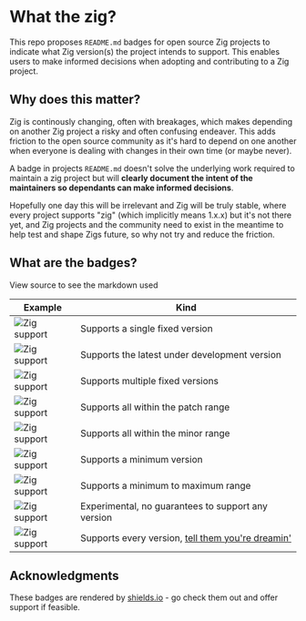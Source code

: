 # What the zig?

This repo proposes `README.md` badges for open source Zig projects to indicate what Zig version(s) the project intends to support. This enables users to make informed decisions when adopting and contributing to a Zig project.

## Why does this matter?

Zig is continously changing, often with breakages, which makes depending on another Zig project a risky and often confusing endeaver. 
This adds friction to the open source community as it's hard to depend on one another when everyone is dealing with changes in their own time (or maybe never).

A badge in projects `README.md` doesn't solve the underlying work required to maintain a zig project but will **clearly document the intent of the maintainers so dependants can make informed decisions**.

Hopefully one day this will be irrelevant and Zig will be truly stable, where every project supports "zig" (which implicitly means 1.x.x) but it's not there yet, and Zig projects and the community need to exist in the meantime to help test and shape Zigs future, so why not try and reduce the friction.

## What are the badges?

View source to see the markdown used

| Example | Kind |
| ----- | ---- |
| ![Zig support](https://img.shields.io/badge/Zig-0.14.1-color?logo=zig&color=%23f3ab20) | Supports a single fixed version |
| ![Zig support](https://img.shields.io/badge/Zig-master-color?logo=zig&color=%23f3ab20) | Supports the latest under development version |
| ![Zig support](https://img.shields.io/badge/Zig-0.14.1%20%7C%200.15.0%20%7C%20master-color?logo=zig&color=%23f3ab20) | Supports multiple fixed versions |
| ![Zig support](https://img.shields.io/badge/Zig-0.14.x-color?logo=zig&color=%23f3ab20) | Supports all within the patch range |
| ![Zig support](https://img.shields.io/badge/Zig-0.x.x-color?logo=zig&color=%23f3ab20) | Supports all within the minor range |
| ![Zig support](https://img.shields.io/badge/Zig-%E2%89%A50.14.0-color?logo=zig&color=%23f3ab20) | Supports a minimum version |
| ![Zig support](https://img.shields.io/badge/Zig-%E2%89%A50.14.0%20%E2%89%A40.15.1-color?logo=zig&color=%23f3ab20) | Supports a minimum to maximum range |
| ![Zig support](https://img.shields.io/badge/Zig-no_guarantees-color?logo=zig&color=%23f3ab20) | Experimental, no guarantees to support any version |
| ![Zig support](https://img.shields.io/badge/Zig-all-color?logo=zig&color=%23f3ab20) | Supports every version, [tell them you're dreamin'](https://www.youtube.com/watch?v=jL2DH-nKBeA) |


## Acknowledgments

These badges are rendered by [shields.io](https://img.shields.io) - go check them out and offer support if feasible.
